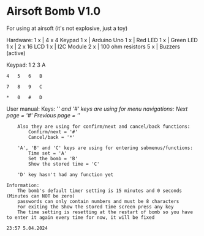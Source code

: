 # Airsoft Bomb V1.0
 For using at airsoft (it's not explosive, just a toy)

Hardware:
	1 x | 4 x 4 Keypad
	1 x | Arduino Uno
	1 x | Red LED
	1 x | Green LED
	1 x | 2 x 16 LCD
	1 x | I2C Module
	2 x | 100 ohm resistors
	5 x | Buzzers (active)

Keypad:
	1	2	3	A

	4	5	6	B

	7	8	9	C

	*	0	#	D

User manual:
	Keys:
		'*' and '#' keys are using for menu navigations: 
			Next page = '#'
		 	Previous page = '*'

		Also they are using for confirm/next and cancel/back functions:
			Confirm/next = '#'
			Cancel/back = '*'

		'A', 'B' and 'C' keys are using for entering submenus/functions:
			Time set = 'A'
			Set the bomb = 'B'
			Show the stored time = 'C'

		'D' key hasn't had any function yet

	Information:
		The bomb's default timer setting is 15 minutes and 0 seconds (Minutes can NOT be zero)
		passwords can only contain numbers and must be 8 characters
		For exiting the Show the stored time screen press any key
		The time setting is resetting at the restart of bomb so you have to enter it again every time for now, it will be fixed
		                                                                                                                       23:57 5.04.2024